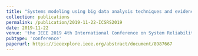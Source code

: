 ```yaml
---
title: "Systems modeling using big data analysis techniques and evidence"
collection: publications
permalink: /publication/2019-11-22-ICSRS2019
date: 2019-11-22
venue: 'the IEEE 2019 4th International Conference on System Reliability and Safety (ICSRS2019)'
pubtype: 'conference'
paperurl: https://ieeexplore.ieee.org/abstract/document/8987667
---
```


